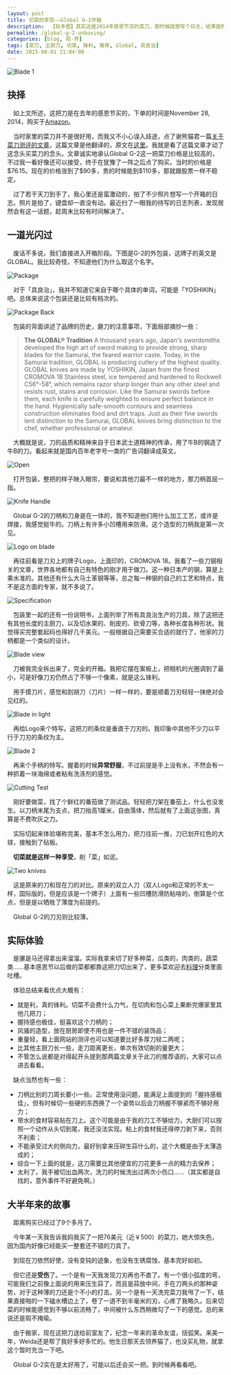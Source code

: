 ```yaml
---
layout: post
title: 切菜的享受——Global G-2开箱
description:  【较多图】其实这是2014年感恩节买的菜刀，那时候就想写个日志，结果囤积到了现在。不过好像也不算晚，刀的品质Hold得住。
permalink: /global-g-2-unboxing/
categories: [blog, 视·界]
tags: [菜刀, 主厨刀, 切菜, 锋利, 推荐, Global, 具良治]
date: 2015-08-01 21:04:00
--- 
```


![Blade 1]({{site.img-hosting}}/Pic4Post/global-g-2/IMG_6312.jpg "刀刃")

## 抉择

　如上文所述，这把刀是在去年的感恩节买的，下单的时间是November 28, 2014，购买于[Amazon](http://www.amazon.com/Global-G-2-inch-Chefs-Knife/dp/B00005OL44/ref=sr_1_1?ie=UTF8&qid=1438485767&sr=8-1&keywords=global+g-2)。

　当时家里的菜刀并不是很好用，而我又不小心误入歧途，点了谢熊猫君一篇[关于菜刀测评的文章](http://zhuanlan.zhihu.com/xiepanda/19629951)，这篇文章是他翻译的，原文在[这里](http://www.cookingforengineers.com/article/129/Chefs-Knives-Rated)。我就是看了这篇文章才动了这念头买菜刀的念头。文章诚实地承认Global G-2这一把菜刀价格是比较高的，不过我一看好像还可以接受，终于在犹豫了一阵之后点了购买。当时的价格是\$76.15。现在的价格涨到了\$90多，贵的时候能到\$110多，那就跟股票一样不稳定。

　过了若干天刀到手了，我心里还是蛮激动的，拍了不少照片想写一个开箱的日志。照片是拍了，键盘却一直没有动。最近扫了一眼我的待写的日志列表，发现居然会有这一话题，趁周末比较有时间解决了。

## 一道光闪过

　废话不多说，我们直接进入开箱阶段。下图是G-2的外包装，这牌子的英文是GLOBAL。我比较奇怪，不知道他们为什么取这个名字。

![Package]({{site.img-hosting}}/Pic4Post/global-g-2/IMG_6274.jpg "外包装")

　对于「具良治」，我并不知道它来自于哪个具体的单词，可能是「YOSHIKIN」吧。总体来说这个包装还是比较有档次的。


![Package Back]({{site.img-hosting}}/Pic4Post/global-g-2/IMG_6276.jpg "包装背面")

　包装的背面讲述了品牌的历史，磨刀的注意事项，下面局部摘抄一些：

> **The GLOBAL® Tradition**
> A thousand years ago, Japan's swordsmiths developed the high art of sword making to provide strong, sharp blades for the Samurai, the feared warrior caste.
> Today, in the Samurai tradition, GLOBAL is producing cutlery of the highest quality.
> GLOBAL knives are made by YOSHIKIN, Japan from the finest CROMOVA 18 Stainless steel, ice tempered and hardened to Rockwell C56°-58°, which remains razor sharp longer than any other steel and resists rust, stains and corrosion.
> Like the Samurai swords before them, each knife is carefully weighted to ensure perfect balance in the hand.
> Hygienically safe-smooth contours and seamless construction eliminates food and dirt traps.
> Just as their fine swords lent distinction to the Samurai, GLOBAL knives bring distinction to the chef, whether professional or amateur.

　大概就是说，刀的品质和精神来自于日本武士道精神的传承，用了牛B的钢造了牛B的刀。看起来就是国内百年老字号一类的广告词翻译成英文。

![Open]({{site.img-hosting}}/Pic4Post/global-g-2/IMG_6279.jpg "开封")

　打开包装，整把的样子映入眼帘，要说和其他刀最不一样的地方，那刀柄首屈一指。

![Knife Handle]({{site.img-hosting}}/Pic4Post/global-g-2/IMG_6282.jpg "刀柄")

　Global G-2的刀柄和刀身是在一体的，我不知道他们用什么加工工艺，或许是焊接，我感觉挺牛的。刀柄上有许多小凹槽用来防滑。这个造型的刀柄我是第一次见。

![Logo on blade]({{site.img-hosting}}/Pic4Post/global-g-2/IMG_6288.jpg "刀面Logo")

　再往前看是刀刃上的牌子Logo，上面印的，CROMOVA 18。我看了一些刀钢相关的文章，世界各地都有自己有特色的刚才用于做刀。这一种日本产的钢，算是上乘水准的。其他还有什么大马士革钢等等，总之每一种钢的自己的工艺和特点，我不是这方面的专家，就不多说了。

![Specification]({{site.img-hosting}}/Pic4Post/global-g-2/IMG_6290.jpg "Global刀具一览")

　包装里一起的还有一份说明书，上面列举了所有具良治生产的刀具，除了这把还有其他长度的主厨刀，以及切水果的、削皮的、砍骨刀等，各种长度各种形状。我觉得买完整套起码也得好几千美元。一般根据自己需要买合适的就行了，他家的刀柄都是一个类似的设计。

![Blade view]({{site.img-hosting}}/Pic4Post/global-g-2/IMG_6304.jpg "刀刃后视图")

　刀被我完全拆出来了，完全的开箱。我把它摆在案板上，把相机的光圈调到了最小，可是好像刀刃仍然占了不够一个像素，就是这么锋利。

　用手摸刀片，感觉和刮胡刀（刀片）一样一样的，要是顺着刀刃轻轻一抹绝对会见红的。

![Blade in light]({{site.img-hosting}}/Pic4Post/global-g-2/IMG_6308.jpg "光下的刀刃")

　再给Logo来个特写。这把刀的条纹是垂直于刀刃的。我印象中其他不少刀以平行于刀刃的条纹为主。

![Blade 2]({{site.img-hosting}}/Pic4Post/global-g-2/IMG_6314.jpg "刀柄")

　再来个手柄的特写。握着的时候**异常舒服**，不过前提是手上没有水，不然会有一种抓着一块海绵或者粘有洗涤剂的感觉。

![Cutting Test]({{site.img-hosting}}/Pic4Post/global-g-2/IMG_6322.jpg "下刀测试")

　刚好要做菜，找了个鲜红的番茄做了测试品。轻轻把刀架在番茄上，什么也没发生。以刀柄末尾为支点，把刀抬高1厘米，自由落体，然后就有了上面这张图，真算是不费吹灰之力。

　实际切起来体验堪称完美，基本不怎么用力，把刀往前一推，刀已划开红色的大球，接触到了砧板。

　**切菜就是这样一种享受**，削「菜」如泥。

![Two knives]({{site.img-hosting}}/Pic4Post/global-g-2/IMG_6327.jpg "双立人 &  具良治")

　这是原来的刀和现在刀的对比。原来的双立人刀（双人Logo和正常的不太一样，国际版的，但是应该是一个牌子）上面有一些凹槽防滑防粘啥的，倒算是个优点，但是是以牺牲了薄度为前提的。

　Global G-2的刀刃则比较薄。

## 实际体验

　是骡是马还得拿出来溜溜。实际我拿来切了好多种菜，瓜类的，肉类的，蔬菜类……基本感恩节以后做的菜都都靠这把刀切出来了，更多菜欢迎去[料理](/cuisine)分类里面吐槽。

　体验总结来看优点大概有：

- 就是利，真的锋利。切菜不会费什么力气，在切肉和包心菜上果断完爆家里其他几把刀；
- 握持感也极佳，挺喜欢这个刀柄的；
- 风骚的造型，放在厨房即使不用也是一件不错的装饰品；
- 重量轻，看上面网站的测评也可以知道要比好多厚刀轻二两呢；
- 比其他主厨刀长一些，走刀距离更长，单次有效切削的量更大；
- 不管怎么说都是对得起开头提到那两篇文章关于此刀的推荐语的，大家可以点进去看看。

　缺点当然也有一些：

- 刀柄比别的刀周长要小一些。正常使用没问题，能满足上面提到的「握持感极佳」，但有时候切一些硬的东西换了一个姿势以后会刀柄握不够紧而不够好用力；
- 带水的食材容易贴在刀上。这个可能是由于我的刀工不够给力，大厨们可以按照一个动作从头切到尾，我还没法实现。粘上的食材我还得停刀剥下来，否则不利索；
- 不能承受过大的侧向力，最好别拿来压碎生蒜什么的，这个大概是由于太薄造成的；
- 综合一下上面的就是，这刀需要比其他便宜的刀花更多一点的精力去保养；
- 太利了，我手被切出血两次，洗刀的时候洗出过两次小伤口……（其实都是自找的，意外事件不好避免啊。）

## 大半年来的故事

　距离购买已经过了9个多月了。

　今年某一天我告诉我妈我买了一把76美元（近￥500）的菜刀，她大惊失色，因为国内好像已经能买一整套还不错的刀具了。

　到现在刀依然好使，没有变钝的迹象，也没有生锈腐蚀，基本完好如初。

　但它还是**受伤**了。一个是有一天我发现刀刃再也不直了。有一个很小弧度的弯，可能我们之前像上面说的用来压生蒜了，而且是蒜放中间，手在刀两头的那种姿势，对于这种薄的刀还是个不小的打击。另一个是有一天洗完菜刀我甩了一下，结果直接啪的一下磕水槽边上了，卷了一道不到半毫米的刃，心疼了我略久。后来切菜的时候能感觉到不够以前流畅了，中间被什么东西稍微勾了一下的感觉。总的来说还是瑕不掩瑜。

　由于搬家，现在这把刀送给前室友了，纪念一年来的革命友谊，括弧笑。来美一年，Weida还是帮了我好多好多忙的。他生日那天去领养猫了，也没买礼物，就拿这个暂时充当一下吧。

　Global G-2实在是太好用了，可能以后还会买一把。到时候再看看吧。